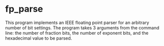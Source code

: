 # fp_parse
This program implements an IEEE floating point parser for an arbitrary number of bit settings. The program takes 3 arguments from the command line: the number of fraction bits, the number of exponent bits, and the hexadecimal value to be parsed.

